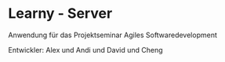# Learny - Server

Anwendung für das Projektseminar Agiles Softwaredevelopment

Entwickler: Alex und Andi und David und Cheng